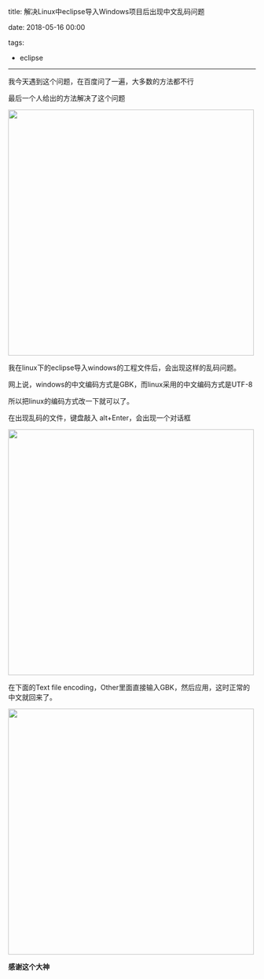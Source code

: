 title: 解决Linux中eclipse导入Windows项目后出现中文乱码问题

date: 2018-05-16 00:00

tags:

- eclipse

---
我今天遇到这个问题，在百度问了一遍，大多数的方法都不行

最后一个人给出的方法解决了这个问题

<img src="https://images.shiguangping.com/images/linux%20eclipse%E5%AF%BC%E5%85%A5windows%E5%B7%A5%E7%A8%8B%E5%90%8E%E5%87%BA%E7%8E%B0%E4%B8%AD%E6%96%87%E4%B9%B1%E7%A0%81%E8%A7%A3%E5%86%B3%E6%96%B9%E6%B3%95/%E5%9B%BE1.png" width="500px"/>

我在linux下的eclipse导入windows的工程文件后，会出现这样的乱码问题。

网上说，windows的中文编码方式是GBK，而linux采用的中文编码方式是UTF-8

所以把linux的编码方式改一下就可以了。

在出现乱码的文件，键盘敲入 alt+Enter，会出现一个对话框

<img src="https://images.shiguangping.com/images/linux%20eclipse%E5%AF%BC%E5%85%A5windows%E5%B7%A5%E7%A8%8B%E5%90%8E%E5%87%BA%E7%8E%B0%E4%B8%AD%E6%96%87%E4%B9%B1%E7%A0%81%E8%A7%A3%E5%86%B3%E6%96%B9%E6%B3%95/%E5%9B%BE2.png " width="500px"/>

在下面的Text file encoding，Other里面直接输入GBK，然后应用，这时正常的中文就回来了。

<img src="https://images.shiguangping.com/images/linux%20eclipse%E5%AF%BC%E5%85%A5windows%E5%B7%A5%E7%A8%8B%E5%90%8E%E5%87%BA%E7%8E%B0%E4%B8%AD%E6%96%87%E4%B9%B1%E7%A0%81%E8%A7%A3%E5%86%B3%E6%96%B9%E6%B3%95/%E5%9B%BE3.png " width="500px"/>

**感谢这个大神**